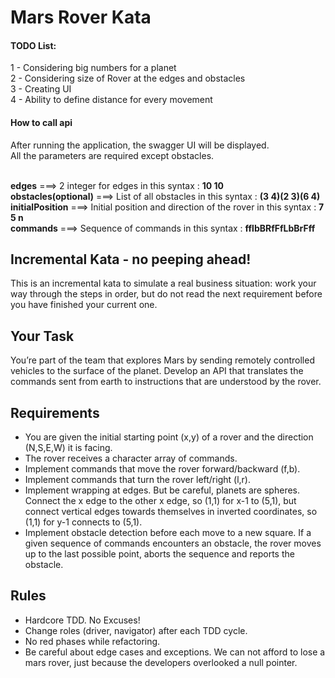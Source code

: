 # Mars Rover Kata

#### TODO List:
  1 - Considering big numbers for a planet 
  <br />2 - Considering size of Rover at the edges and obstacles
  <br />3 - Creating UI
  <br />4 - Ability to define distance for every movement
  
#### How to call api
After running the application, the swagger UI will be displayed.
<br />All the parameters are required except obstacles.

<br />  **edges**   ===>   2 integer for edges in this syntax : **10 10**
<br />  **obstacles(optional)**   ===>   List of all obstacles in this syntax : **(3 4)(2 3)(6 4)**
<br />  **initialPosition**   ===>   Initial position and direction of the rover in this syntax : **7 5 n**
<br />  **commands**   ===>   Sequence of commands in this syntax : **fflbBRfFfLbBrFff**

## Incremental Kata - no peeping ahead!
This is an incremental kata to simulate a real business situation: work your way through the steps in order, but do not read the next requirement before you have finished your current one.

## Your Task
You’re part of the team that explores Mars by sending remotely controlled vehicles to the surface of the planet. Develop an API that translates the commands sent from earth to instructions that are understood by the rover.

## Requirements
- You are given the initial starting point (x,y) of a rover and the direction (N,S,E,W) it is facing.
- The rover receives a character array of commands.
- Implement commands that move the rover forward/backward (f,b).
- Implement commands that turn the rover left/right (l,r).
- Implement wrapping at edges. But be careful, planets are spheres. Connect the x edge to the other x edge, so (1,1) for x-1 to (5,1), but connect vertical edges towards themselves in inverted coordinates, so (1,1) for y-1 connects to (5,1).
- Implement obstacle detection before each move to a new square. If a given sequence of commands encounters an obstacle, the rover moves up to the last possible point, aborts the sequence and reports the obstacle.


## Rules
- Hardcore TDD. No Excuses!
- Change roles (driver, navigator) after each TDD cycle.
- No red phases while refactoring.
- Be careful about edge cases and exceptions. We can not afford to lose a mars rover, just because the developers overlooked a null pointer.



